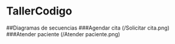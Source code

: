 # TallerCodigo
##Diagramas de secuencias
###Agendar cita
(/Solicitar cita.png)
###Atender paciente
(/Atender paciente.png)
